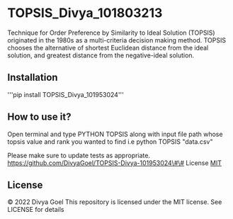 # TOPSIS_Divya_101803213
Technique for Order Preference by Similarity to Ideal Solution (TOPSIS) originated in the 1980s as a multi-criteria decision making method. TOPSIS chooses the alternative of shortest Euclidean distance from the ideal solution, and greatest distance from the negative-ideal solution. 

## Installation 
'''pip install TOPSIS_Divya_101953024'''

## How to use it?
Open terminal and type PYTHON TOPSIS along with input file path whose topsis value and rank you wanted to find
i.e python TOPSIS "data.csv" 

Please make sure to update tests as appropriate.
https://github.com/DivyaGoel/TOPSIS-Divya-101953024\#\# License
[MIT](https://choosealicense.com/licenses/mit/)

## License
©  2022 Divya Goel
This repository is licensed under the MIT license. 
See LICENSE for details